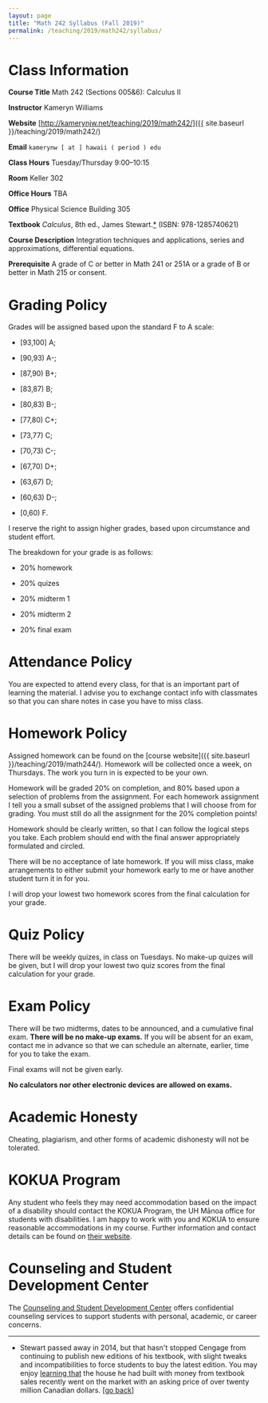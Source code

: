 ```yaml
---
layout: page
title: "Math 242 Syllabus (Fall 2019)"
permalink: /teaching/2019/math242/syllabus/
---
```


Class Information
=====

**Course Title** Math 242 (Sections 005&6): Calculus II

**Instructor** Kameryn Williams

**Website** [http://kamerynjw.net/teaching/2019/math242/]({{ site.baseurl }}/teaching/2019/math242/)

**Email** `kamerynw [ at ] hawaii ( period ) edu`

**Class Hours** Tuesday/Thursday 9:00–10:15

**Room** Keller 302

**Office Hours** TBA

**Office** Physical Science Building 305

**Textbook** *Calculus*, 8th ed., James Stewart.<a name="back" href="#footnote">*</a> (ISBN: 978-1285740621)

**Course Description** Integration techniques and applications, series and approximations, differential equations.

**Prerequisite** A grade of C or better in Math 241 or 251A or a grade of B or better in Math 215 or consent.

Grading Policy
=======

Grades will be assigned based upon the standard F to A scale: 

* [93,100] A; 

* [90,93) A-; 

* [87,90) B+; 

* [83,87) B; 

* [80,83) B-; 

* [77,80) C+; 

* [73,77) C; 

* [70,73) C-; 

* [67,70) D+; 

* [63,67) D; 

* [60,63) D-; 

* [0,60) F. 

I reserve the right to assign higher grades, based upon circumstance and student effort.

The breakdown for your grade is as follows:

* 20% homework

* 20% quizes

* 20% midterm 1

* 20% midterm 2

* 20% final exam

Attendance Policy
==========

You are expected to attend every class, for that is an important part of learning the material. I advise you to exchange contact info with classmates so that you can share notes in case you have to miss class.

Homework Policy
========

Assigned homework can be found on the [course website]({{ site.baseurl }}/teaching/2019/math244/). Homework will be collected once a week, on Thursdays. The work you turn in is expected to be your own.

Homework will be graded 20% on completion, and 80% based upon a selection of problems from the assignment. For each homework assignment I tell you a small subset of the assigned problems that I will choose from for grading. You must still do all the assignment for the 20% completion points! 

Homework should be clearly written, so that I can follow the logical steps you take. Each problem should end with the final answer appropriately formulated and circled.

There will be no acceptance of late homework. If you will miss class, make arrangements to either submit your homework early to me or have another student turn it in for you.

I will drop your lowest two homework scores from the final calculation for your grade.

Quiz Policy
====

There will be weekly quizes, in class on Tuesdays. No make-up quizes will be given, but I will drop your lowest two quiz scores from the final calculation for your grade.

Exam Policy
====

There will be two midterms, dates to be announced, and a cumulative final exam. **There will be no make-up exams.** If you will be absent for an exam, contact me in advance so that we can schedule an alternate, earlier, time for you to take the exam.

Final exams will not be given early. 

**No calculators nor other electronic devices are allowed on exams.**

Academic Honesty
========

Cheating, plagiarism, and other forms of academic dishonesty will not be tolerated.

KOKUA Program
=====

Any student who feels they may need accommodation based on the impact of a disability should contact the KOKUA Program, the UH Mānoa office for students with disabilities. I am happy to work with you and KOKUA to ensure reasonable accommodations in my course. Further information and contact details can be found on [their website](http://www.hawaii.edu/kokua/). 


Counseling and Student Development Center
==========

The [Counseling and Student Development Center](http://www.manoa.hawaii.edu/counseling/) offers confidential counseling services to support students with personal, academic, or career concerns. 

---------------------

* Stewart passed away in 2014, but that hasn't stopped Cengage from continuing to publish new editions of his textbook, with slight tweaks and incompatibilities to force students to buy the latest edition. You may enjoy [learning that](https://www.theglobeandmail.com/real-estate/toronto/article-torontos-famed-integral-house-up-for-sale-again/) the house he had built with money from textbook sales recently went on the market with an asking price of over twenty million Canadian dollars. [<a name="footnote" href="#back">go back</a>]
